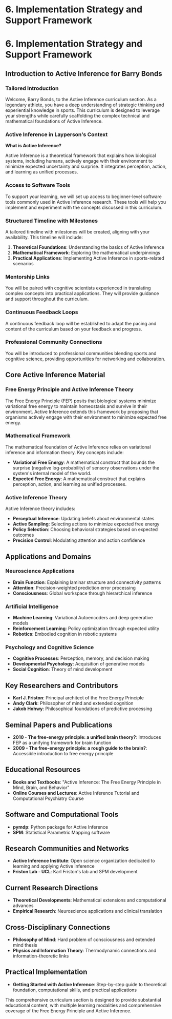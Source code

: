 # 6. Implementation Strategy and Support Framework

# 6. Implementation Strategy and Support Framework

## Introduction to Active Inference for Barry Bonds

### Tailored Introduction

Welcome, Barry Bonds, to the Active Inference curriculum section. As a legendary athlete, you have a deep understanding of strategic thinking and experiential knowledge in sports. This curriculum is designed to leverage your strengths while carefully scaffolding the complex technical and mathematical foundations of Active Inference.

### Active Inference in Layperson's Context

**What is Active Inference?**

Active Inference is a theoretical framework that explains how biological systems, including humans, actively engage with their environment to minimize expected uncertainty and surprise. It integrates perception, action, and learning as unified processes.

### Access to Software Tools

To support your learning, we will set up access to beginner-level software tools commonly used in Active Inference research. These tools will help you implement and experiment with the concepts discussed in this curriculum.

### Structured Timeline with Milestones

A tailored timeline with milestones will be created, aligning with your availability. This timeline will include:

1. **Theoretical Foundations**: Understanding the basics of Active Inference
2. **Mathematical Framework**: Exploring the mathematical underpinnings
3. **Practical Applications**: Implementing Active Inference in sports-related scenarios

### Mentorship Links

You will be paired with cognitive scientists experienced in translating complex concepts into practical applications. They will provide guidance and support throughout the curriculum.

### Continuous Feedback Loops

A continuous feedback loop will be established to adapt the pacing and content of the curriculum based on your feedback and progress.

### Professional Community Connections

You will be introduced to professional communities blending sports and cognitive science, providing opportunities for networking and collaboration.

## Core Active Inference Material

### Free Energy Principle and Active Inference Theory

The Free Energy Principle (FEP) posits that biological systems minimize variational free energy to maintain homeostasis and survive in their environment. Active Inference extends this framework by proposing that organisms actively engage with their environment to minimize expected free energy.

### Mathematical Framework

The mathematical foundation of Active Inference relies on variational inference and information theory. Key concepts include:

* **Variational Free Energy**: A mathematical construct that bounds the surprise (negative log-probability) of sensory observations under the system's internal model of the world.
* **Expected Free Energy**: A mathematical construct that explains perception, action, and learning as unified processes.

### Active Inference Theory

Active Inference theory includes:

* **Perceptual Inference**: Updating beliefs about environmental states
* **Active Sampling**: Selecting actions to minimize expected free energy
* **Policy Selection**: Choosing behavioral strategies based on expected outcomes
* **Precision Control**: Modulating attention and action confidence

## Applications and Domains

### Neuroscience Applications

* **Brain Function**: Explaining laminar structure and connectivity patterns
* **Attention**: Precision-weighted prediction error processing
* **Consciousness**: Global workspace through hierarchical inference

### Artificial Intelligence

* **Machine Learning**: Variational Autoencoders and deep generative models
* **Reinforcement Learning**: Policy optimization through expected utility
* **Robotics**: Embodied cognition in robotic systems

### Psychology and Cognitive Science

* **Cognitive Processes**: Perception, memory, and decision making
* **Developmental Psychology**: Acquisition of generative models
* **Social Cognition**: Theory of mind development

## Key Researchers and Contributors

* **Karl J. Friston**: Principal architect of the Free Energy Principle
* **Andy Clark**: Philosopher of mind and extended cognition
* **Jakob Hohwy**: Philosophical foundations of predictive processing

## Seminal Papers and Publications

* **2010 - The free-energy principle: a unified brain theory?**: Introduces FEP as a unifying framework for brain function
* **2009 - The free-energy principle: a rough guide to the brain?**: Accessible introduction to free energy principle

## Educational Resources

* **Books and Textbooks**: "Active Inference: The Free Energy Principle in Mind, Brain, and Behavior"
* **Online Courses and Lectures**: Active Inference Tutorial and Computational Psychiatry Course

## Software and Computational Tools

* **pymdp**: Python package for Active Inference
* **SPM**: Statistical Parametric Mapping software

## Research Communities and Networks

* **Active Inference Institute**: Open science organization dedicated to learning and applying Active Inference
* **Friston Lab - UCL**: Karl Friston's lab and SPM development

## Current Research Directions

* **Theoretical Developments**: Mathematical extensions and computational advances
* **Empirical Research**: Neuroscience applications and clinical translation

## Cross-Disciplinary Connections

* **Philosophy of Mind**: Hard problem of consciousness and extended mind thesis
* **Physics and Information Theory**: Thermodynamic connections and information-theoretic links

## Practical Implementation

* **Getting Started with Active Inference**: Step-by-step guide to theoretical foundation, computational skills, and practical applications

This comprehensive curriculum section is designed to provide substantial educational content, with multiple learning modalities and comprehensive coverage of the Free Energy Principle and Active Inference.